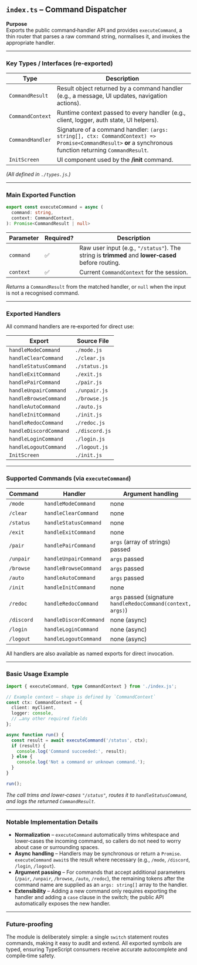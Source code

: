 ## `index.ts` – Command Dispatcher  

**Purpose**  
Exports the public command‑handler API and provides `executeCommand`, a thin router that parses a raw command string, normalises it, and invokes the appropriate handler.

---  

### Key Types / Interfaces (re‑exported)

| Type | Description |
|------|-------------|
| `CommandResult` | Result object returned by a command handler (e.g., a message, UI updates, navigation actions). |
| `CommandContext` | Runtime context passed to every handler (e.g., client, logger, auth state, UI helpers). |
| `CommandHandler` | Signature of a command handler: `(args: string[], ctx: CommandContext) => Promise<CommandResult>` **or** a synchronous function returning `CommandResult`. |
| `InitScreen` | UI component used by the **/init** command. |

*(All defined in `./types.js`.)*  

---  

### Main Exported Function  

```ts
export const executeCommand = async (
  command: string,
  context: CommandContext,
): Promise<CommandResult | null>
```

| Parameter | Required? | Description |
|-----------|-----------|-------------|
| `command` | ✅ | Raw user input (e.g., `"/status"`). The string is **trimmed** and **lower‑cased** before routing. |
| `context` | ✅ | Current `CommandContext` for the session. |

*Returns* a `CommandResult` from the matched handler, or `null` when the input is not a recognised command.

---  

### Exported Handlers  

All command handlers are re‑exported for direct use:

| Export | Source File |
|--------|-------------|
| `handleModeCommand` | `./mode.js` |
| `handleClearCommand` | `./clear.js` |
| `handleStatusCommand` | `./status.js` |
| `handleExitCommand` | `./exit.js` |
| `handlePairCommand` | `./pair.js` |
| `handleUnpairCommand` | `./unpair.js` |
| `handleBrowseCommand` | `./browse.js` |
| `handleAutoCommand` | `./auto.js` |
| `handleInitCommand` | `./init.js` |
| `handleRedocCommand` | `./redoc.js` |
| `handleDiscordCommand` | `./discord.js` |
| `handleLoginCommand` | `./login.js` |
| `handleLogoutCommand` | `./logout.js` |
| `InitScreen` | `./init.js` |

---  

### Supported Commands (via `executeCommand`)

| Command | Handler | Argument handling |
|---------|---------|-------------------|
| `/mode`   | `handleModeCommand`   | none |
| `/clear`  | `handleClearCommand`  | none |
| `/status` | `handleStatusCommand` | none |
| `/exit`   | `handleExitCommand`   | none |
| `/pair`   | `handlePairCommand`   | `args` (array of strings) passed |
| `/unpair` | `handleUnpairCommand` | `args` passed |
| `/browse` | `handleBrowseCommand` | `args` passed |
| `/auto`   | `handleAutoCommand`   | `args` passed |
| `/init`   | `handleInitCommand`   | none |
| `/redoc`  | `handleRedocCommand`  | `args` passed (signature `handleRedocCommand(context, args)`) |
| `/discord`| `handleDiscordCommand`| none (async) |
| `/login`  | `handleLoginCommand`  | none (async) |
| `/logout` | `handleLogoutCommand` | none (async) |

All handlers are also available as named exports for direct invocation.

---  

### Basic Usage Example  

```ts
import { executeCommand, type CommandContext } from './index.js';

// Example context – shape is defined by `CommandContext`
const ctx: CommandContext = {
  client: myClient,
  logger: console,
  // …any other required fields
};

async function run() {
  const result = await executeCommand('/status', ctx);
  if (result) {
    console.log('Command succeeded:', result);
  } else {
    console.log('Not a command or unknown command.');
  }
}

run();
```

*The call trims and lower‑cases `"/status"`, routes it to `handleStatusCommand`, and logs the returned `CommandResult`.*  

---  

### Notable Implementation Details  

* **Normalization** – `executeCommand` automatically trims whitespace and lower‑cases the incoming command, so callers do not need to worry about case or surrounding spaces.  
* **Async handling** – Handlers may be synchronous or return a `Promise`. `executeCommand` `await`s the result where necessary (e.g., `/mode`, `/discord`, `/login`, `/logout`).  
* **Argument passing** – For commands that accept additional parameters (`/pair`, `/unpair`, `/browse`, `/auto`, `/redoc`), the remaining tokens after the command name are supplied as an `args: string[]` array to the handler.  
* **Extensibility** – Adding a new command only requires exporting the handler and adding a `case` clause in the switch; the public API automatically exposes the new handler.  

---  

### Future‑proofing  

The module is deliberately simple: a single `switch` statement routes commands, making it easy to audit and extend. All exported symbols are typed, ensuring TypeScript consumers receive accurate autocomplete and compile‑time safety.